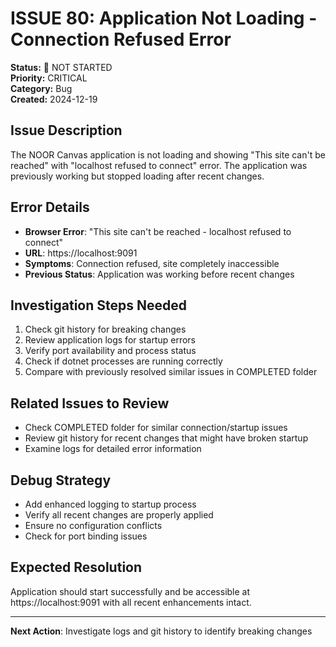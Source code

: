 # ISSUE 80: Application Not Loading - Connection Refused Error

**Status:** 🔄 NOT STARTED  
**Priority:** CRITICAL  
**Category:** Bug  
**Created:** 2024-12-19  

## Issue Description
The NOOR Canvas application is not loading and showing "This site can't be reached" with "localhost refused to connect" error. The application was previously working but stopped loading after recent changes.

## Error Details
- **Browser Error**: "This site can't be reached - localhost refused to connect"
- **URL**: https://localhost:9091
- **Symptoms**: Connection refused, site completely inaccessible
- **Previous Status**: Application was working before recent changes

## Investigation Steps Needed
1. Check git history for breaking changes
2. Review application logs for startup errors
3. Verify port availability and process status
4. Check if dotnet processes are running correctly
5. Compare with previously resolved similar issues in COMPLETED folder

## Related Issues to Review
- Check COMPLETED folder for similar connection/startup issues
- Review git history for recent changes that might have broken startup
- Examine logs for detailed error information

## Debug Strategy
- Add enhanced logging to startup process
- Verify all recent changes are properly applied
- Ensure no configuration conflicts
- Check for port binding issues

## Expected Resolution
Application should start successfully and be accessible at https://localhost:9091 with all recent enhancements intact.

---
**Next Action**: Investigate logs and git history to identify breaking changes
